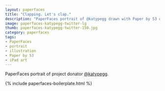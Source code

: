 ```yaml
---
layout: paperfaces
title: "Clapping. Let's clap."
description: "PaperFaces portrait of @katypegg drawn with Paper by 53 on an iPad."
image: paperfaces-katypegg-twitter-lg
thumb: paperfaces-katypegg-twitter-150.jpg
category: paperfaces
tags: 
- PaperFaces
- portrait
- illustration
- Paper by 53
- iPad art
---
```


PaperFaces portrait of project donator [@katypegg](http://twitter.com/katypegg).

{% include paperfaces-boilerplate.html %}